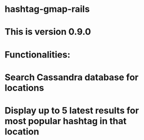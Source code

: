 # hashtag-gmap-rails
# This is version 0.9.0
# 
# Functionalities:
#   Search Cassandra database for locations
#   Display up to 5 latest results for most popular hashtag in that location
